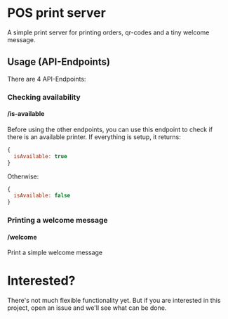 # POS print server

A simple print server for printing orders, qr-codes and a tiny welcome message.

## Usage (API-Endpoints)

There are 4 API-Endpoints:

### Checking availability
#### /is-available
Before using the other endpoints, you can use this endpoint to check if there is an available printer.
If everything is setup, it returns:

```javascript
{
  isAvailable: true
}
```

Otherwise:

```javascript
{
  isAvailable: false
}
```

### Printing a welcome message
#### /welcome
Print a simple welcome message


# Interested?
There's not much flexible functionality yet. But if you are interested in this project, open an issue and we'll see what can be done.
